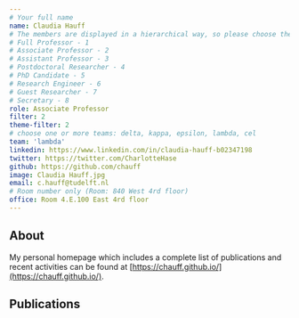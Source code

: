 ```yaml
---
# Your full name
name: Claudia Hauff
# The members are displayed in a hierarchical way, so please choose the role and filter from this list:
# Full Professor - 1
# Associate Professor - 2
# Assistant Professor - 3
# Postdoctoral Researcher - 4
# PhD Candidate - 5
# Research Engineer - 6
# Guest Researcher - 7
# Secretary - 8
role: Associate Professor
filter: 2
theme-filter: 2
# choose one or more teams: delta, kappa, epsilon, lambda, cel
team: 'lambda'
linkedin: https://www.linkedin.com/in/claudia-hauff-b02347198
twitter: https://twitter.com/CharlotteHase
github: https://github.com/chauff
image: Claudia Hauff.jpg
email: c.hauff@tudelft.nl
# Room number only (Room: 840 West 4rd floor)
office: Room 4.E.100 East 4rd floor
---
```

## About 
My personal homepage which includes a complete list of publications and recent activities can be found at [https://chauff.github.io/](https://chauff.github.io/).

## Publications